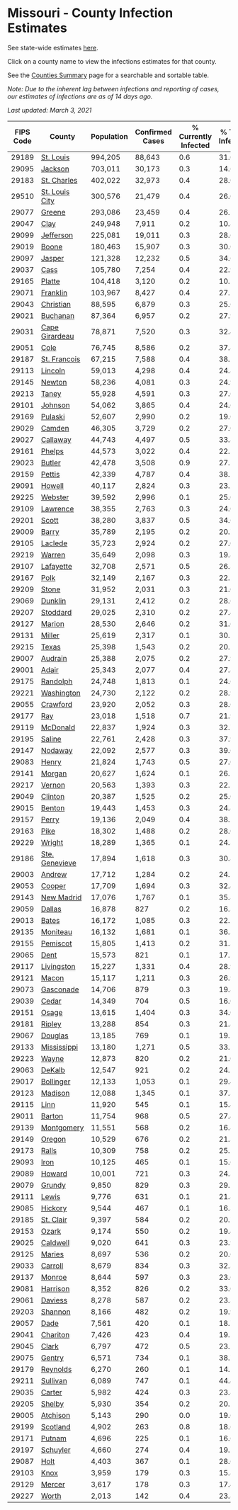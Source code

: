 # Missouri - County Infection Estimates

See state-wide estimates [here](/infections/us-mo).

Click on a county name to view the infections estimates for that county.

See the [Counties Summary](/infections/summary-counties) page for a searchable and sortable table.

*Note: Due to the inherent lag between infections and reporting of cases, our estimates of infections are as of 14 days ago.*

*Last updated: March 3, 2021*

|   FIPS Code |                           County |   Population |   Confirmed Cases |   % Currently Infected |   % Total Infected |
|-------------|----------------------------------|--------------|-------------------|------------------------|--------------------|
|       29189 |           [St. Louis](st.-louis) |      994,205 |            88,643 |                    0.6 |               31.0 |
|       29095 |               [Jackson](jackson) |      703,011 |            30,173 |                    0.3 |               14.6 |
|       29183 |       [St. Charles](st.-charles) |      402,022 |            32,973 |                    0.4 |               28.0 |
|       29510 | [St. Louis City](st.-louis-city) |      300,576 |            21,479 |                    0.4 |               26.0 |
|       29077 |                 [Greene](greene) |      293,086 |            23,459 |                    0.4 |               26.5 |
|       29047 |                     [Clay](clay) |      249,948 |             7,911 |                    0.2 |               10.8 |
|       29099 |           [Jefferson](jefferson) |      225,081 |            19,011 |                    0.3 |               28.6 |
|       29019 |                   [Boone](boone) |      180,463 |            15,907 |                    0.3 |               30.0 |
|       29097 |                 [Jasper](jasper) |      121,328 |            12,232 |                    0.5 |               34.6 |
|       29037 |                     [Cass](cass) |      105,780 |             7,254 |                    0.4 |               22.9 |
|       29165 |                 [Platte](platte) |      104,418 |             3,120 |                    0.2 |               10.1 |
|       29071 |             [Franklin](franklin) |      103,967 |             8,427 |                    0.4 |               27.2 |
|       29043 |           [Christian](christian) |       88,595 |             6,879 |                    0.3 |               25.6 |
|       29021 |             [Buchanan](buchanan) |       87,364 |             6,957 |                    0.2 |               27.9 |
|       29031 | [Cape Girardeau](cape-girardeau) |       78,871 |             7,520 |                    0.3 |               32.4 |
|       29051 |                     [Cole](cole) |       76,745 |             8,586 |                    0.2 |               37.8 |
|       29187 |     [St. Francois](st.-francois) |       67,215 |             7,588 |                    0.4 |               38.1 |
|       29113 |               [Lincoln](lincoln) |       59,013 |             4,298 |                    0.4 |               24.8 |
|       29145 |                 [Newton](newton) |       58,236 |             4,081 |                    0.3 |               24.9 |
|       29213 |                   [Taney](taney) |       55,928 |             4,591 |                    0.3 |               27.6 |
|       29101 |               [Johnson](johnson) |       54,062 |             3,865 |                    0.4 |               24.6 |
|       29169 |               [Pulaski](pulaski) |       52,607 |             2,990 |                    0.2 |               19.0 |
|       29029 |                 [Camden](camden) |       46,305 |             3,729 |                    0.2 |               27.0 |
|       29027 |             [Callaway](callaway) |       44,743 |             4,497 |                    0.5 |               33.8 |
|       29161 |                 [Phelps](phelps) |       44,573 |             3,022 |                    0.4 |               22.5 |
|       29023 |                 [Butler](butler) |       42,478 |             3,508 |                    0.9 |               27.5 |
|       29159 |                 [Pettis](pettis) |       42,339 |             4,787 |                    0.4 |               38.1 |
|       29091 |                 [Howell](howell) |       40,117 |             2,824 |                    0.3 |               23.2 |
|       29225 |               [Webster](webster) |       39,592 |             2,996 |                    0.1 |               25.0 |
|       29109 |             [Lawrence](lawrence) |       38,355 |             2,763 |                    0.3 |               24.0 |
|       29201 |                   [Scott](scott) |       38,280 |             3,837 |                    0.5 |               34.6 |
|       29009 |                   [Barry](barry) |       35,789 |             2,195 |                    0.2 |               20.7 |
|       29105 |               [Laclede](laclede) |       35,723 |             2,924 |                    0.2 |               27.0 |
|       29219 |                 [Warren](warren) |       35,649 |             2,098 |                    0.3 |               19.8 |
|       29107 |           [Lafayette](lafayette) |       32,708 |             2,571 |                    0.5 |               26.3 |
|       29167 |                     [Polk](polk) |       32,149 |             2,167 |                    0.3 |               22.1 |
|       29209 |                   [Stone](stone) |       31,952 |             2,031 |                    0.3 |               21.0 |
|       29069 |               [Dunklin](dunklin) |       29,131 |             2,412 |                    0.2 |               28.6 |
|       29207 |             [Stoddard](stoddard) |       29,025 |             2,310 |                    0.2 |               27.4 |
|       29127 |                 [Marion](marion) |       28,530 |             2,646 |                    0.2 |               31.6 |
|       29131 |                 [Miller](miller) |       25,619 |             2,317 |                    0.1 |               30.2 |
|       29215 |                   [Texas](texas) |       25,398 |             1,543 |                    0.2 |               20.1 |
|       29007 |               [Audrain](audrain) |       25,388 |             2,075 |                    0.2 |               27.9 |
|       29001 |                   [Adair](adair) |       25,343 |             2,077 |                    0.4 |               27.8 |
|       29175 |             [Randolph](randolph) |       24,748 |             1,813 |                    0.1 |               24.6 |
|       29221 |         [Washington](washington) |       24,730 |             2,122 |                    0.2 |               28.9 |
|       29055 |             [Crawford](crawford) |       23,920 |             2,052 |                    0.3 |               28.6 |
|       29177 |                       [Ray](ray) |       23,018 |             1,518 |                    0.7 |               21.9 |
|       29119 |             [McDonald](mcdonald) |       22,837 |             1,924 |                    0.3 |               32.7 |
|       29195 |                 [Saline](saline) |       22,761 |             2,428 |                    0.3 |               37.9 |
|       29147 |               [Nodaway](nodaway) |       22,092 |             2,577 |                    0.3 |               39.6 |
|       29083 |                   [Henry](henry) |       21,824 |             1,743 |                    0.5 |               27.0 |
|       29141 |                 [Morgan](morgan) |       20,627 |             1,624 |                    0.1 |               26.1 |
|       29217 |                 [Vernon](vernon) |       20,563 |             1,393 |                    0.3 |               22.5 |
|       29049 |               [Clinton](clinton) |       20,387 |             1,525 |                    0.2 |               25.0 |
|       29015 |                 [Benton](benton) |       19,443 |             1,453 |                    0.3 |               24.8 |
|       29157 |                   [Perry](perry) |       19,136 |             2,049 |                    0.4 |               38.2 |
|       29163 |                     [Pike](pike) |       18,302 |             1,488 |                    0.2 |               28.0 |
|       29229 |                 [Wright](wright) |       18,289 |             1,365 |                    0.1 |               24.3 |
|       29186 | [Ste. Genevieve](ste.-genevieve) |       17,894 |             1,618 |                    0.3 |               30.8 |
|       29003 |                 [Andrew](andrew) |       17,712 |             1,284 |                    0.2 |               24.5 |
|       29053 |                 [Cooper](cooper) |       17,709 |             1,694 |                    0.3 |               32.4 |
|       29143 |         [New Madrid](new-madrid) |       17,076 |             1,767 |                    0.1 |               35.8 |
|       29059 |                 [Dallas](dallas) |       16,878 |               827 |                    0.2 |               16.3 |
|       29013 |                   [Bates](bates) |       16,172 |             1,085 |                    0.3 |               22.2 |
|       29135 |             [Moniteau](moniteau) |       16,132 |             1,681 |                    0.1 |               36.3 |
|       29155 |             [Pemiscot](pemiscot) |       15,805 |             1,413 |                    0.2 |               31.3 |
|       29065 |                     [Dent](dent) |       15,573 |               821 |                    0.1 |               17.5 |
|       29117 |         [Livingston](livingston) |       15,227 |             1,331 |                    0.4 |               28.9 |
|       29121 |                   [Macon](macon) |       15,117 |             1,211 |                    0.3 |               26.9 |
|       29073 |           [Gasconade](gasconade) |       14,706 |               879 |                    0.3 |               19.8 |
|       29039 |                   [Cedar](cedar) |       14,349 |               704 |                    0.5 |               16.0 |
|       29151 |                   [Osage](osage) |       13,615 |             1,404 |                    0.3 |               34.0 |
|       29181 |                 [Ripley](ripley) |       13,288 |               854 |                    0.3 |               21.8 |
|       29067 |               [Douglas](douglas) |       13,185 |               769 |                    0.1 |               19.2 |
|       29133 |       [Mississippi](mississippi) |       13,180 |             1,271 |                    0.5 |               33.5 |
|       29223 |                   [Wayne](wayne) |       12,873 |               820 |                    0.2 |               21.0 |
|       29063 |                 [DeKalb](dekalb) |       12,547 |               921 |                    0.2 |               24.5 |
|       29017 |           [Bollinger](bollinger) |       12,133 |             1,053 |                    0.1 |               29.4 |
|       29123 |               [Madison](madison) |       12,088 |             1,345 |                    0.1 |               37.3 |
|       29115 |                     [Linn](linn) |       11,920 |               545 |                    0.1 |               15.4 |
|       29011 |                 [Barton](barton) |       11,754 |               968 |                    0.5 |               27.4 |
|       29139 |         [Montgomery](montgomery) |       11,551 |               568 |                    0.2 |               16.8 |
|       29149 |                 [Oregon](oregon) |       10,529 |               676 |                    0.2 |               21.3 |
|       29173 |                   [Ralls](ralls) |       10,309 |               758 |                    0.2 |               25.1 |
|       29093 |                     [Iron](iron) |       10,125 |               465 |                    0.1 |               15.6 |
|       29089 |                 [Howard](howard) |       10,001 |               721 |                    0.3 |               24.3 |
|       29079 |                 [Grundy](grundy) |        9,850 |               829 |                    0.3 |               29.2 |
|       29111 |                   [Lewis](lewis) |        9,776 |               631 |                    0.1 |               21.8 |
|       29085 |               [Hickory](hickory) |        9,544 |               467 |                    0.1 |               16.3 |
|       29185 |           [St. Clair](st.-clair) |        9,397 |               584 |                    0.2 |               20.7 |
|       29153 |                   [Ozark](ozark) |        9,174 |               550 |                    0.2 |               19.4 |
|       29025 |             [Caldwell](caldwell) |        9,020 |               641 |                    0.3 |               23.9 |
|       29125 |                 [Maries](maries) |        8,697 |               536 |                    0.2 |               20.6 |
|       29033 |               [Carroll](carroll) |        8,679 |               834 |                    0.3 |               32.3 |
|       29137 |                 [Monroe](monroe) |        8,644 |               597 |                    0.3 |               23.6 |
|       29081 |             [Harrison](harrison) |        8,352 |               826 |                    0.2 |               33.0 |
|       29061 |               [Daviess](daviess) |        8,278 |               587 |                    0.2 |               23.3 |
|       29203 |               [Shannon](shannon) |        8,166 |               482 |                    0.2 |               19.9 |
|       29057 |                     [Dade](dade) |        7,561 |               420 |                    0.1 |               18.7 |
|       29041 |             [Chariton](chariton) |        7,426 |               423 |                    0.4 |               19.5 |
|       29045 |                   [Clark](clark) |        6,797 |               472 |                    0.5 |               23.2 |
|       29075 |                 [Gentry](gentry) |        6,571 |               734 |                    0.1 |               38.7 |
|       29179 |             [Reynolds](reynolds) |        6,270 |               260 |                    0.1 |               14.1 |
|       29211 |             [Sullivan](sullivan) |        6,089 |               747 |                    0.1 |               44.4 |
|       29035 |                 [Carter](carter) |        5,982 |               424 |                    0.3 |               23.8 |
|       29205 |                 [Shelby](shelby) |        5,930 |               354 |                    0.2 |               20.1 |
|       29005 |             [Atchison](atchison) |        5,143 |               290 |                    0.0 |               19.6 |
|       29199 |             [Scotland](scotland) |        4,902 |               263 |                    0.8 |               18.6 |
|       29171 |                 [Putnam](putnam) |        4,696 |               225 |                    0.1 |               16.6 |
|       29197 |             [Schuyler](schuyler) |        4,660 |               274 |                    0.4 |               19.5 |
|       29087 |                     [Holt](holt) |        4,403 |               367 |                    0.1 |               28.6 |
|       29103 |                     [Knox](knox) |        3,959 |               179 |                    0.3 |               15.8 |
|       29129 |                 [Mercer](mercer) |        3,617 |               178 |                    0.3 |               17.4 |
|       29227 |                   [Worth](worth) |        2,013 |               142 |                    0.4 |               23.8 |